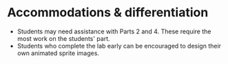 # Accommodations & differentiation

- Students may need assistance with Parts 2 and 4. These require the most work on the students' part.
- Students who complete the lab early can be encouraged to design their own animated sprite images.
